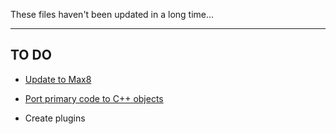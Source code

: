 These files haven't been updated in a long time... 

---

## TO DO
- [Update to Max8](https://github.com/simohnf/sjf_AAIM)
- [Port primary code to C++ objects](https://github.com/simohnf/sjf_AAIM_Cplusplus)

- Create plugins
